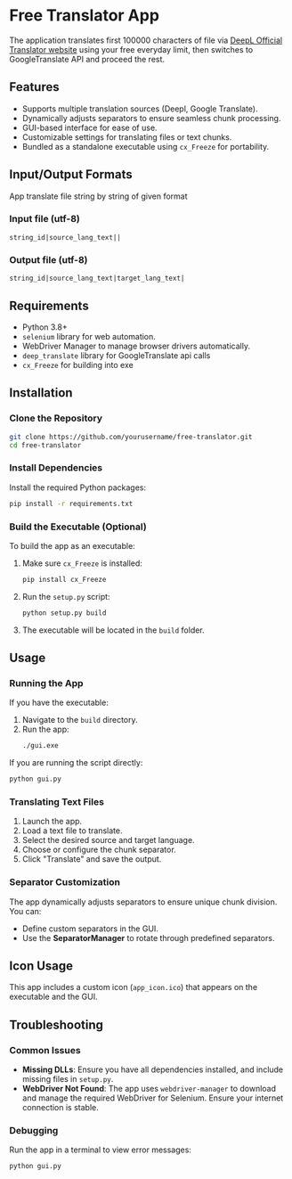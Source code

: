 
# Free Translator App

The application translates first 100000 characters of file via [DeepL Official Translator website](https://www.deepl.com/en/translator) using your free everyday limit, then switches to GoogleTranslate API and proceed the rest.

## Features

- Supports multiple translation sources (Deepl, Google Translate).
- Dynamically adjusts separators to ensure seamless chunk processing.
- GUI-based interface for ease of use.
- Customizable settings for translating files or text chunks.
- Bundled as a standalone executable using `cx_Freeze` for portability.
  
## Input/Output Formats
App translate file string by string of given format
### Input file (utf-8)

```  
string_id|source_lang_text||
```
### Output file (utf-8)

```  
string_id|source_lang_text|target_lang_text|
```

## Requirements

- Python 3.8+
- `selenium` library for web automation.
- WebDriver Manager to manage browser drivers automatically. 
- `deep_translate` library for GoogleTranslate api calls
- `cx_Freeze` for building into exe

## Installation

### Clone the Repository
```bash
git clone https://github.com/yourusername/free-translator.git
cd free-translator
```

### Install Dependencies
Install the required Python packages:
```bash
pip install -r requirements.txt
```

### Build the Executable (Optional)
To build the app as an executable:
1. Make sure `cx_Freeze` is installed:
   ```bash
   pip install cx_Freeze
   ```

2. Run the `setup.py` script:
   ```bash
   python setup.py build
   ```

3. The executable will be located in the `build` folder.

## Usage

### Running the App
If you have the executable:
1. Navigate to the `build` directory.
2. Run the app:
   ```bash
   ./gui.exe
   ```

If you are running the script directly:
```bash
python gui.py
```

### Translating Text Files
1. Launch the app.
2. Load a text file to translate.
3. Select the desired source and target language.
4. Choose or configure the chunk separator.
5. Click "Translate" and save the output.

### Separator Customization
The app dynamically adjusts separators to ensure unique chunk division. You can:
- Define custom separators in the GUI.
- Use the **SeparatorManager** to rotate through predefined separators.

## Icon Usage
This app includes a custom icon (`app_icon.ico`) that appears on the executable and the GUI.

## Troubleshooting

### Common Issues
- **Missing DLLs**: Ensure you have all dependencies installed, and include missing files in `setup.py`.
- **WebDriver Not Found**: The app uses `webdriver-manager` to download and manage the required WebDriver for Selenium. Ensure your internet connection is stable.

### Debugging
Run the app in a terminal to view error messages:
```bash
python gui.py
```
